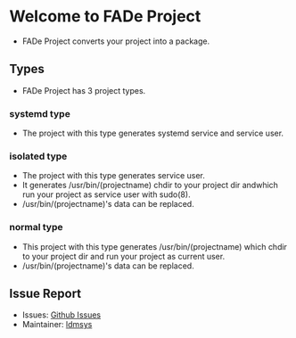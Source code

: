 # Welcome to FADe Project
 * FADe Project converts your project into a package.
<!-- Insert Images here-->

<!--### Try on guide
 * Enter on your terminal:
```shell
 $ git clone https://github.com/fade-project/fade
 $ cd fade
 $ npm install
``` -->

## Types
 * FADe Project has 3 project types.

### systemd type
 * The project with this type generates systemd service and service user.

### isolated type
 * The project with this type generates service user.
 * It generates /usr/bin/(projectname) chdir to your project dir andwhich run your project as service user with sudo(8).
 * /usr/bin/(projectname)'s data can be replaced.

### normal type
 * This project with this type generates /usr/bin/(projectname) which chdir to your project dir and run your project as current user.
 * /usr/bin/(projectname)'s data can be replaced.

## Issue Report
 * Issues: [Github Issues](https://github.com/fade-project/fade/issues)
 * Maintainer: [ldmsys](https://github.com/ldmsys)